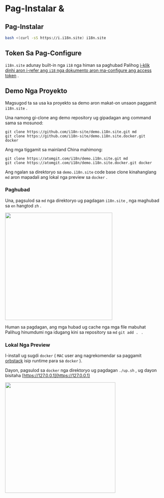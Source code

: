 # Pag-Instalar &

## Pag-Instalar

```sh
bash <(curl -sS https://i.i18n.site) i18n.site
```

## Token Sa Pag-Configure

`i18n.site` adunay built-in nga `i18` nga himan sa paghubad Palihog [i-klik dinhi aron i-refer ang `i18` nga dokumento aron ma-configure ang access token](/i18/use) .

## Demo Nga Proyekto

Magsugod ta sa usa ka proyekto sa demo aron makat-on unsaon paggamit `i18n.site` .

Una namong gi-clone ang demo repository ug gipadagan ang command sama sa mosunod:

```
git clone https://github.com/i18n-site/demo.i18n.site.git md
git clone https://github.com/i18n-site/demo.i18n.site.docker.git docker
```

Ang mga tiggamit sa mainland China mahimong:

```
git clone https://atomgit.com/i18n/demo.i18n.site.git md
git clone https://atomgit.com/i18n/demo.i18n.site.docker.git docker
```

Ang ngalan sa direktoryo sa `demo.i18n.site` code base clone kinahanglang `md` aron mapadali ang lokal nga preview sa `docker` .

### Paghubad

Una, pagsulod sa `md` nga direktoryo ug pagdagan `i18n.site` , nga maghubad sa `en` hangtod `zh` .

<img src="https://p.3ti.site/1721114619.avif" style="width:350px">

Human sa pagdagan, ang mga hubad ug cache nga mga file mabuhat Palihug hinumdumi nga idugang kini sa repository sa `md` `git add . ` .

### Lokal Nga Preview

I-install ug sugdi `docker` ( `MAC` user ang nagrekomendar sa paggamit [orbstack](https://orbstack.dev) isip runtime para sa `docker` ).

Dayon, pagsulod sa `docker` nga direktoryo ug pagdagan `./up.sh` , ug dayon bisitaha [https://127.0.0.1](https://127.0.0.1)

<img src="//p.3ti.site/1721104238.avif" style="width:360px">